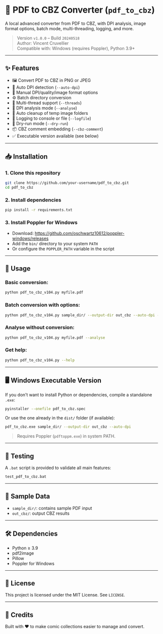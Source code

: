 # 📘 PDF to CBZ Converter (`pdf_to_cbz`)

A local advanced converter from PDF to CBZ, with DPI analysis, image format options, batch mode, multi-threading, logging, and more.

> Version `v1.0.0` – Build `20240518`  
> Author: Vincent Cruvellier  
> Compatible with: Windows (requires Poppler), Python 3.9+

---

## ✨ Features

- 🖼️ Convert PDF to CBZ in PNG or JPEG
- 🧠 Auto DPI detection (`--auto-dpi`)
- 📏 Manual DPI/quality/image format options
- ⚙️ Batch directory conversion
- 🚀 Multi-thread support (`--threads`)
- 🧪 DPI analysis mode (`--analyse`)
- 🧼 Auto cleanup of temp image folders
- 📝 Logging to console or file (`--logfile`)
- 🧪 Dry-run mode (`--dry-run`)
- 📦 CBZ comment embedding (`--cbz-comment`)
- ✅ Executable version available (see below)

---

## 📥 Installation

### 1. Clone this repository

```bash
git clone https://github.com/your-username/pdf_to_cbz.git
cd pdf_to_cbz
```

### 2. Install dependencies

```bash
pip install -r requirements.txt
```

### 3. Install Poppler for Windows

- Download: https://github.com/oschwartz10612/poppler-windows/releases
- Add the `bin/` directory to your system `PATH`
- Or configure the `POPPLER_PATH` variable in the script

---

## 🚀 Usage

### Basic conversion:

```bash
python pdf_to_cbz_v104.py myfile.pdf
```

### Batch conversion with options:

```bash
python pdf_to_cbz_v104.py sample_dir/ --output-dir out_cbz --auto-dpi --format jpeg --quality 85 --threads 4
```

### Analyse without conversion:

```bash
python pdf_to_cbz_v104.py myfile.pdf --analyse
```

### Get help:

```bash
python pdf_to_cbz_v104.py --help
```

---

## 🖥️ Windows Executable Version

If you don't want to install Python or dependencies, compile a standalone `.exe`:

```bash
pyinstaller --onefile pdf_to_cbz.spec
```

Or use the one already in the `dist/` folder (if available):

```bash
pdf_to_cbz.exe sample_dir/ --output-dir out_cbz --auto-dpi
```

> Requires Poppler (`pdftoppm.exe`) in system PATH.

---

## 🧪 Testing

A `.bat` script is provided to validate all main features:

```bash
test_pdf_to_cbz.bat
```

---

## 📁 Sample Data

- `sample_dir/`: contains sample PDF input
- `out_cbz/`: output CBZ results

---

## 🛠 Dependencies

- Python ≥ 3.9
- pdf2image
- Pillow
- Poppler for Windows

---

## 📄 License

This project is licensed under the MIT License. See `LICENSE`.

---

## 💬 Credits

Built with ❤️ to make comic collections easier to manage and convert.
